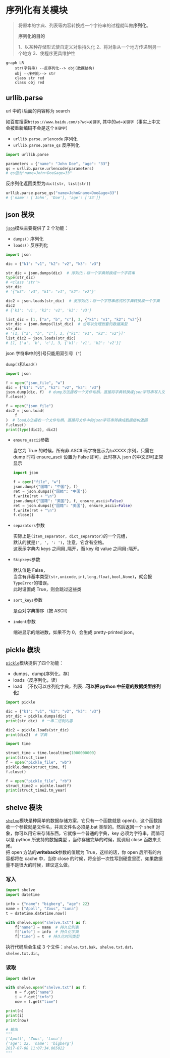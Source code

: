 # 序列化有关模块

> 将原本的字典、列表等内容转换成一个字符串的过程就叫做**序列化**。
>
> **序列化的目的**
>
> 1、以某种存储形式使自定义对象持久化
> 2、将对象从一个地方传递到另一个地方
> 3、使程序更具维护性

```mermaid
graph LR
    str(字符串) --反序列化--> obj(数据结构)
    obj --序列化--> str
    class str red
    class obj red
```

## urllib.parse

url 中的`?`后面的内容称为 search

如百度搜索`https://www.baidu.com/s?wd=关键字`, 其中的`wd=关键字`（事实上中文会被重新编码不会是这个`关键字`）

- `urllib.parse.urlencode` 序列化
- `urllib.parse.parse_qs` 反序列化

```python
import urllib.parse

parameters = {"name": "John Doe", "age": "33"}
qs = urllib.parse.urlencode(parameters)
# qs值为"name=John+Doe&age=33"
```

反序列化返回类型为`dict[str, list[str]]`

```python
urllib.parse.parse_qs("name=John&name=Doe&age=33")
# {'name': ['John', 'Doe'], 'age': ['33']}
```

## json 模块

[`json`](https://docs.python.org/zh-cn/3/library/json.html)模块主要提供了 2 个功能：

- `dumps()` 序列化
- `loads()` 反序列化

```python
import json

dic = {"k1": "v1", "k2": "v2", "k3": "v3"}

str_dic = json.dumps(dic)  # 序列化：将一个字典转换成一个字符串
type(str_dic)
# <class 'str'>
str_dic
# '{"k3": "v3", "k1": "v1", "k2": "v2"}'

dic2 = json.loads(str_dic)  # 反序列化：将一个字符串格式的字典转换成一个字典
dic2
# {'k1': 'v1', 'k2': 'v2', 'k3': 'v3'}

list_dic = [1, ["a", "b", "c"], 3, {"k1": "v1", "k2": "v2"}]
str_dic = json.dumps(list_dic)  # 也可以处理嵌套的数据类型
str_dic
# '[1, ["a", "b", "c"], 3, {"k1": "v1", "k2": "v2"}]'
list_dic2 = json.loads(str_dic)
# [1, ['a', 'b', 'c'], 3, {'k1': 'v1', 'k2': 'v2'}]
```

json 字符串中的引号只能用双引号（`"`）

`dump()`和`load()`

```python
import json

f = open("json_file", "w")
dic = {"k1": "v1", "k2": "v2", "k3": "v3"}
json.dump(dic, f)  # dump方法接收一个文件句柄，直接将字典转换成json字符串写入文件
f.close()

f = open("json_file")
dic2 = json.load(
    f
)  # load方法接收一个文件句柄，直接将文件中的json字符串转换成数据结构返回
f.close()
print(type(dic2), dic2)
```

- `ensure_ascii`参数

  当它为 True 的时候，所有非 ASCII 码字符显示为\\uXXXX 序列，只需在 dump 时将 ensure_ascii 设置为 False 即可，此时存入 json 的中文即可正常显示

  ```python
  import json

  f = open("file", "w")
  json.dump({"国籍": "中国"}, f)
  ret = json.dumps({"国籍": "中国"})
  f.write(ret + "\n")
  json.dump({"国籍": "美国"}, f, ensure_ascii=False)
  ret = json.dumps({"国籍": "美国"}, ensure_ascii=False)
  f.write(ret + "\n")
  f.close()
  ```

- `separators`参数

  实际上是`(item_separator, dict_separator)`的一个元组，\
  默认的就是`(', ', ': ')`，注意，它含有空格。\
  这表示字典内 keys 之间用`,`隔开，而 key 和 value 之间用`:`隔开。

- `Skipkeys`参数

  默认值是 False，\
  当含有非基本类型`(str,unicode,int,long,float,bool,None)`，就会报`TypeError`的错误。\
  此时设置成 True，则会跳过这些类

- `sort_keys`参数

  是否对字典排序（按 ASCII）

- `indent`参数

  缩进显示的缩进数，如果不为 0，会生成 pretty-printed json。

## pickle 模块

[`pickle`](https://docs.python.org/zh-cn/3/library/pickle.html)模块提供了四个功能：

- dumps、dump(序列化，存）
- loads（反序列化，读）
- load  （不仅可以序列化字典，列表...**可以把 python 中任意的数据类型序列化**）

```python
import pickle

dic = {"k1": "v1", "k2": "v2", "k3": "v3"}
str_dic = pickle.dumps(dic)
print(str_dic)  # 一串二进制内容

dic2 = pickle.loads(str_dic)
print(dic2)  # 字典

import time

struct_time = time.localtime(1000000000)
print(struct_time)
f = open("pickle_file", "wb")
pickle.dump(struct_time, f)
f.close()

f = open("pickle_file", "rb")
struct_time2 = pickle.load(f)
print(struct_time2.tm_year)
```

## shelve 模块

[`shelve`](https://docs.python.org/zh-cn/3/library/shelve.html)模块是种简单的数据存储方案，它只有一个函数就是 open()，这个函数接收一个参数就是文件名，并且文件名必须是.bat 类型的。然后返回一个 shelf 对象，你可以用它来存储东西，它就像一个普通的字典，key 必须为字符串，而值可以是 python 所支持的数据类型 ，当你存储完毕的时候，就调用 close 函数来关闭。\
把 open 方法的**writeback**参数的值赋为 True，这样的话，你 open 后所有的内容都将在 cache 中，当你 close 的时候，将全部一次性写到硬盘里面。如果数据量不是很大的时候，建议这么做。

### 写入

```python
import shelve
import datetime

info = {"name": "bigberg", "age": 22}
name = ["Apoll", "Zous", "Luna"]
t = datetime.datetime.now()

with shelve.open("shelve.txt") as f:
    f["name"] = name  # 持久化列表
    f["info"] = info  # 持久化字典
    f["time"] = t  # 持久化时间类型
```

执行代码后会生成 3 个文件：`shelve.txt.bak`、`shelve.txt.dat`、`shelve.txt.dir`。

### 读取

```python
import shelve

with shelve.open("shelve.txt") as f:
    n = f.get("name")
    i = f.get("info")
    now = f.get("time")

print(n)
print(i)
print(now)

# 输出
"""
['Apoll', 'Zous', 'Luna']
{'age': 22, 'name': 'bigberg'}
2017-07-08 11:07:34.865022
"""
```
